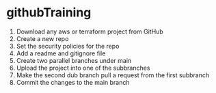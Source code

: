 # githubTraining


1. Download any aws or terraform project from GitHub
2. Create a new repo
3. Set the security policies for the repo
4. Add a readme and gitignore file 
5. Create two parallel branches under main
6. Upload the project into one of the subbranches
7. Make the second dub branch pull a request from the first subbranch
8. Commit the changes to the main branch
